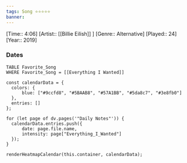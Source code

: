 ```yaml
---
tags: Song ⭐⭐⭐⭐⭐ 
banner: 
---
```

[Time:: 4:06]
[Artist:: [[Billie Eilish]] ]
[Genre:: Alternative]
[Played:: 24]
[Year:: 2019]
### Dates
````dataview
TABLE Favorite_Song
WHERE Favorite_Song = [[Everything I Wanted]]
````

  ```dataviewjs
const calendarData = { 
	colors: { 
		blue: ["#9ccfd8", "#5BAAB8", "#57A1BB", "#5da8c7", "#3e8fb0"] 
	}, 
	entries: [] 
}; 

for (let page of dv.pages('"Daily Notes"')) { 
	calendarData.entries.push({ 
		date: page.file.name, 
		intensity: page["Everything_I_Wanted"]
	}); 
} 

renderHeatmapCalendar(this.container, calendarData);
```
